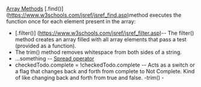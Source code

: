[Array Methods](https://developer.mozilla.org/en-US/docs/Web/JavaScript/Reference/Global_Objects/Array) 
[.find()] (https://www.w3schools.com/jsref/jsref_find.asp)method executes the function once for each element present in the array:
- [.filter()] (https://www.w3schools.com/jsref/jsref_filter.asp)-- The filter() method creates an array filled with all array elements that pass a test (provided as a function).
- The trim() method removes whitespace from both sides of a string.
- ...something -- [Spread operator](https://davidwalsh.name/spread-operator)
- checkedTodo.complete = !checkedTodo.complete -- Acts as a switch or a flag that changes back and forth from complete to Not Complete. Kind of like changing back and forth from true and false.
-trim() - 
